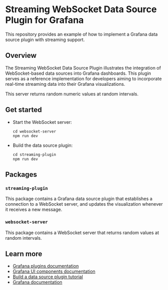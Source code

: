 # Streaming WebSocket Data Source Plugin for Grafana

This repository provides an example of how to implement a Grafana data source plugin with streaming support.

## Overview

The Streaming WebSocket Data Source Plugin illustrates the integration of WebSocket-based data sources into Grafana dashboards. This plugin serves as a reference implementation for developers aiming to incorporate real-time streaming data into their Grafana visualizations.

This server returns random numeric values at random intervals.

## Get started

- Start the WebSocket server:

  ```
  cd websocket-server
  npm run dev
  ```

- Build the data source plugin:

  ```
  cd streaming-plugin
  npm run dev
  ```

## Packages

### `streaming-plugin`

This package contains a Grafana data source plugin that establishes a connection to a WebSocket server, and updates the visualization whenever it receives a new message.

### `websocket-server`

This package contains a WebSocket server that returns random values at random intervals.

## Learn more

- [Grafana plugins documentation](https://grafana.com/developers/plugin-tools/)
- [Grafana UI components documentation](https://developers.grafana.com/ui/latest/index.html)
- [Build a data source plugin tutorial](https://grafana.com/developers/plugin-tools/tutorials/build-a-data-source-plugin)
- [Grafana documentation](https://grafana.com/docs/)
